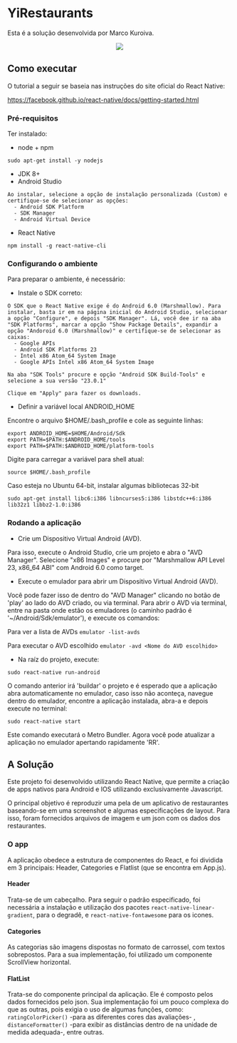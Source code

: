 # YiRestaurants

Esta é a solução desenvolvida por Marco Kuroiva.
<div style="text-align:center">
  <img src ="https://raw.githubusercontent.com/wiki/MarcoRLK/YiRestaurants/imgs/running_Yi.gif" />
</div>

## Como executar

O tutorial a seguir se baseia nas instruções do site oficial do React Native:

https://facebook.github.io/react-native/docs/getting-started.html

### Pré-requisitos

Ter instalado:
- node + npm
```
sudo apt-get install -y nodejs
```
- JDK 8+
- Android Studio
```
Ao instalar, selecione a opção de instalação personalizada (Custom) e certifique-se de selecionar as opções:
  - Android SDK Platform
  - SDK Manager
  - Android Virtual Device
```
- React Native
```
npm install -g react-native-cli
```

### Configurando o ambiente

Para preparar o ambiente, é necessário:

- Instale o SDK correto:

```
O SDK que o React Native exige é do Android 6.0 (Marshmallow). Para instalar, basta ir em na página inicial do Android Studio, selecionar a opção "Configure", e depois "SDK Manager". Lá, você dee ir na aba "SDK Platforms", marcar a opção "Show Package Details", expandir a opção "Andoroid 6.0 (Marshmallow)" e certifique-se de selecionar as caixas:
  - Google APIs
  - Android SDK Platforms 23
  - Intel x86 Atom_64 System Image
  - Google APIs Intel x86 Atom_64 System Image

Na aba "SDK Tools" procure e opção "Android SDK Build-Tools" e selecione a sua versão "23.0.1"

Clique em "Apply" para fazer os downloads.
```

- Definir a variável local ANDROID_HOME

Encontre o arquivo $HOME/.bash_profile e cole as seguinte linhas:
```
export ANDROID_HOME=$HOME/Android/Sdk
export PATH=$PATH:$ANDROID_HOME/tools
export PATH=$PATH:$ANDROID_HOME/platform-tools

```
Digite para carregar a variável para shell atual:

```
source $HOME/.bash_profile
```

Caso esteja no Ubuntu 64-bit, instalar algumas bibliotecas 32-bit

```
sudo apt-get install libc6:i386 libncurses5:i386 libstdc++6:i386 lib32z1 libbz2-1.0:i386
```

### Rodando a aplicação

- Crie um Dispositivo Virtual Android (AVD).

 Para isso, execute o Android Studio, crie um projeto e abra o "AVD Manager". Selecione "x86 Images" e procure por "Marshmallow API Level 23, x86_64 ABI" com Android 6.0 como target.

- Execute o emulador para abrir um Dispositivo Virtual Android (AVD).

 Você pode fazer isso de dentro do "AVD Manager" clicando no botão de 'play' ao lado do AVD criado, ou via terminal. Para abrir o AVD via terminal, entre na pasta onde estão os emuladores (o caminho padrão é '~/Android/Sdk/emulator'), e execute os comandos:

Para ver a lista de AVDs `emulator -list-avds`


Para executar o AVD escolhido  `emulator -avd <Nome do AVD escolhido>`

- Na raíz do projeto, execute:

```
sudo react-native run-android
```
O comando anterior irá 'buildar' o projeto e é esperado que a aplicação abra automaticamente no emulador, caso isso não aconteça, navegue dentro do emulador, encontre a aplicação instalada, abra-a e depois execute no terminal:
```
sudo react-native start
```
Este comando executará o Metro Bundler. Agora você pode atualizar a aplicação no emulador apertando rapidamente 'RR'.

## A Solução

Este projeto foi desenvolvido utilizando React Native, que permite a criação de apps nativos para Android e IOS utilizando exclusivamente Javascript.

O principal objetivo é reproduzir uma pela de um aplicativo de restaurantes baseando-se em uma screenshot e algumas especificações de layout. Para isso, foram fornecidos arquivos de imagem e um json com os dados dos restaurantes.

### O app

A aplicação obedece a estrutura de componentes do React, e foi dividida em 3 principais: Header, Categories e Flatlist (que se encontra em App.js).

#### Header

Trata-se de um cabeçalho. Para seguir o padrão especificado, foi necessária a instalação e utilização dos pacotes `react-native-linear-gradient`, para o degradê, e `react-native-fontawesome` para os icones.

#### Categories

As categorias são imagens dispostas no formato de carrossel, com textos sobrepostos. Para a sua implementação, foi utilizado um componente ScrollView horizontal.

#### FlatList

Trata-se do componente principal da aplicação. Ele é composto pelos dados fornecidos pelo json. Sua implementação foi um pouco complexa do que as outras, pois exigia o uso de algumas funções, como: `ratingColorPicker()` -para as diferentes cores das avaliações- , `distanceFormatter()` -para exibir as distâncias dentro de na unidade de medida adequada-, entre outras.
